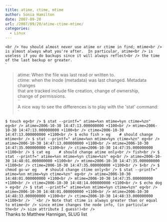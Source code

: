 ```yaml
---
title: atime, ctime, mtime
author: Sonia Hamilton
date: 2007-09-20
url: /2007/09/20/atime-ctime-mtime/
categories:
  - Linux
---
```

`<br />
You should almost never use atime or ctime in find; mtime<br />
is almost always what you're after.  In particular, atime<br />
is useless if you do backups since it will always reflect<br />
the time of the last backup or greater.`  
`<br />
> atime: When the file was last read or written to.<br />
> ctime: when the inode (metadata) was last changed.  Metadata changes<br />
>        that are tracked include file creation, change of ownership,<br />
>        change of permissions.<br />
``<br />
A nice way to see the differences is to play with the 'stat' command:<br />
`<!--more-->

  
` $ touch eg<br />
$ stat --printf=" atime=%xn mtime=%yn ctime=%zn" eg<br />
atime=2006-10-30 14:47:13.000000000 +1100<br />
mtime=2006-10-30 14:47:13.000000000 +1100<br />
ctime=2006-10-30 14:47:13.000000000 +1100<br />
$ echo fish > eg	# should change mtime<br />
$ stat --printf=" atime=%xn mtime=%yn ctime=%zn" eg<br />
atime=2006-10-30 14:47:13.000000000 +1100<br />
mtime=2006-10-30 14:47:35.000000000 +1100<br />
ctime=2006-10-30 14:47:35.000000000 +1100<br />
$ cat eg	# should change atime only<br />
fish<br />
$ stat --printf=" atime=%xn mtime=%yn ctime=%zn" eg<br />
atime=2006-10-30 14:48:01.000000000 +1100<br />
mtime=2006-10-30 14:47:35.000000000 +1100<br />
ctime=2006-10-30 14:47:35.000000000 +1100<br />
$<br />
$ chmod go-wr eg	# should change ctime only<br />
$ stat --printf=" atime=%xn mtime=%yn ctime=%zn" eg<br />
atime=2006-10-30 14:48:01.000000000 +1100<br />
mtime=2006-10-30 14:47:35.000000000 +1100<br />
ctime=2006-10-30 14:48:14.000000000 +1100<br />
$ echo dog > eg<br />
$ stat --printf=" atime=%xn mtime=%yn ctime=%zn" eg<br />
atime=2006-10-30 14:48:01.000000000 +1100<br />
mtime=2006-10-30 14:48:33.000000000 +1100<br />
ctime=2006-10-30 14:48:33.000000000 +1100<br />
``<br />
Note that ctime is always greater than or equal to mtime<br />
since mtime changes the node info, (in particular the<br />
size attribute I guess!)<br />
`  
Thanks to Matthew Hannigan, SLUG list

